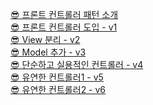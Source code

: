 [😎 프론트 컨트롤러 패턴 소개](https://rounded-eucalyptus-058.notion.site/c357d666555a4e24a98b073f100e362d)
</br>
[😎 프론트 컨트롤러 도입 - v1](https://rounded-eucalyptus-058.notion.site/v1-3bd2637d45194f41b4302f0a861c41f3)
</br>
[😎 View 분리 - v2](https://rounded-eucalyptus-058.notion.site/View-v2-1eecdd0c308343d4bfedcde2d65c2ec7)
</br>
[😎 Model 추가 - v3](https://rounded-eucalyptus-058.notion.site/Model-v3-929dd0194bd24fc5962a23d68b75a059)
</br>
[😎 단순하고 실용적인 컨트롤러 - v4](https://rounded-eucalyptus-058.notion.site/v4-a0f0448f7f9f4ef6915d3652adba3c18)
</br>
[😎 유연한 컨트롤러1 - v5](https://rounded-eucalyptus-058.notion.site/1-v5-3c64792c9f5c41219e880919ed27cd7e)
</br>
[😎 유연한 컨트롤러2 - v6](https://rounded-eucalyptus-058.notion.site/2-v6-0d483bea24d04078a1354ea51fa4c3bf)
